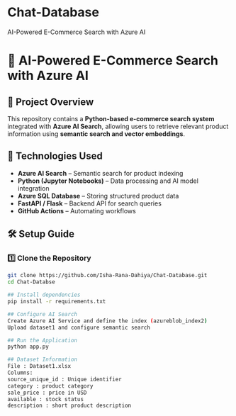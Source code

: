 # Chat-Database
AI-Powered E-Commerce Search with Azure AI
# 🚀 AI-Powered E-Commerce Search with Azure AI

## 📌 Project Overview  
This repository contains a **Python-based e-commerce search system** integrated with **Azure AI Search**, allowing users to retrieve relevant product information using **semantic search and vector embeddings**.  

## 🔗 Technologies Used  
- **Azure AI Search** – Semantic search for product indexing  
- **Python (Jupyter Notebooks)** – Data processing and AI model integration  
- **Azure SQL Database** – Storing structured product data
- **FastAPI / Flask** – Backend API for search queries  
- **GitHub Actions** – Automating workflows  

## 🛠️ Setup Guide  
### **1️⃣ Clone the Repository**  
```bash
git clone https://github.com/Isha-Rana-Dahiya/Chat-Database.git
cd Chat-Databse

## Install dependencies
pip install -r requirements.txt

## Configure AI Search
Create Azure AI Service and define the index (azureblob_index2)
Upload dataset1 and configure semantic search

## Run the Application
python app.py

## Dataset Information
File : Dataset1.xlsx
Columns:
source_unique_id : Unique identifier
category : product category
sale_price : price in USD
available : stock status
description : short product description 
